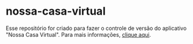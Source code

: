 # nossa-casa-virtual
Esse repositório for criado para fazer o controle de versão do aplicativo "Nossa Casa Virtual".
Para mais informações, [clique aqui](http://equipelibra2016.wix.com/equipelibra "Blog").